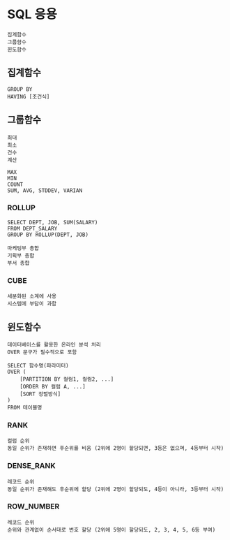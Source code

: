 # SQL 응용

    집계함수
    그룹함수
    윈도함수

## 집계함수

    GROUP BY
    HAVING [조건식]

## 그룹함수

    최대
    최소
    건수
    계산

    MAX
    MIN
    COUNT
    SUM, AVG, STDDEV, VARIAN

### ROLLUP

    SELECT DEPT, JOB, SUM(SALARY)
    FROM DEPT_SALARY
    GROUP BY ROLLUP(DEPT, JOB)

    마케팅부 총합
    기획부 총합
    부서 총합

### CUBE

    세분화된 소계에 사용
    시스템에 부담이 과함

## 윈도함수

    데이터베이스를 활용한 온라인 분석 처리
    OVER 문구가 필수적으로 포함

    SELECT 함수명(파라미터)
    OVER (
        [PARTITION BY 컬럼1, 컬럼2, ...]
        [ORDER BY 컬럼 A, ...]
        [SORT 정렬방식]
    )
    FROM 테이블명

### RANK

    컬럼 순위
    동일 순위가 존재하면 후순위를 비움 (2위에 2명이 할당되면, 3등은 없으며, 4등부터 시작)

### DENSE_RANK

    레코드 순위
    동일 순위가 존재해도 후순위에 할당 (2위에 2명이 할당되도, 4등이 아니라, 3등부터 시작)
### ROW_NUMBER

    레코드 순위
    순위와 관계없이 순서대로 번호 할당 (2위에 5명이 할당되도, 2, 3, 4, 5, 6등 부여)